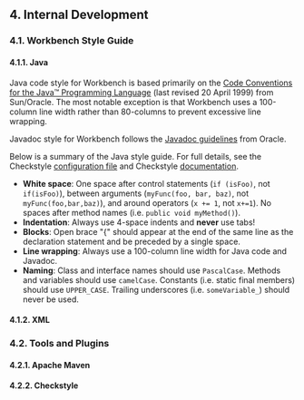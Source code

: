 ## 4. Internal Development

### 4.1. Workbench Style Guide

[comment]: # (TODO: write introduction)

#### 4.1.1. Java

Java code style for Workbench is based primarily on the [Code Conventions for the Java™ Programming Language](https://www.oracle.com/java/technologies/javase/codeconventions-contents.html) (last revised 20 April 1999) from Sun/Oracle. The most notable exception is that Workbench uses a 100-column line width rather than 80-columns to prevent excessive line wrapping.

Javadoc style for Workbench follows the [Javadoc guidelines](https://www.oracle.com/technical-resources/articles/java/javadoc-tool.html) from Oracle.

Below is a summary of the Java style guide. For full details, see the Checkstyle [configuration file](WorkbenchProject/checkstyle.xml) and Checkstyle [documentation](https://checkstyle.sourceforge.io/checks.html).

* **White space**: One space after control statements (`if (isFoo)`, not `if(isFoo)`), between arguments (`myFunc(foo, bar, baz)`, not `myFunc(foo,bar,baz)`), and around operators (`x += 1`, not `x+=1`). No spaces after method names (i.e. `public void myMethod()`).
* **Indentation**: Always use 4-space indents and **never** use tabs! 
* **Blocks**: Open brace "{" should appear at the end of the same line as the declaration statement and be preceded by a single space.
* **Line wrapping**: Always use a 100-column line width for Java code and Javadoc.
* **Naming**: Class and interface names should use `PascalCase`. Methods and variables should use `camelCase`. Constants (i.e. static final members) should use `UPPER_CASE`. Trailing underscores (i.e. `someVariable_`) should never be used.

#### 4.1.2. XML


### 4.2. Tools and Plugins

#### 4.2.1. Apache Maven


#### 4.2.2. Checkstyle

